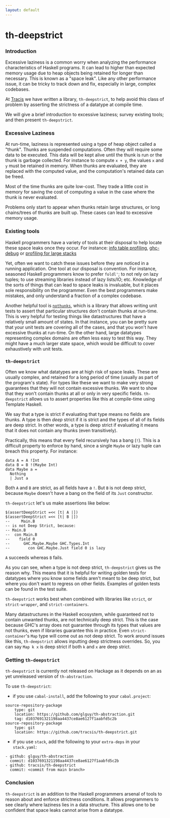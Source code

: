 ```yaml
---
layout: default
---
```


# th-deepstrict

### Introduction

Excessive laziness is a common worry when analyzing the performance characteristics of Haskell programs. 
It can lead to higher than expected memory usage due to heap objects being retained for longer than necessary.
This is known as a "space leak". 
Like any other performance issue, it can be tricky to track down and fix, especially in large, complex codebases.

At [Tracis](https://tracsis.com) we have written a library, `th-deepstrict`, to help avoid this class of problem by asserting the strictness of a datatype at compile time.

We will give a brief introduction to excessive laziness; survey existing tools; and then present `th-deepstrict`.

### Excessive Laziness

At run-time, laziness is represented using a type of heap object called a "thunk". 
Thunks are suspended computations. Often they will require some data to be executed. 
This data will be kept alive until the thunk is run or the thunk is garbage collected. 
For instance to compute `x + y`, the values `x` and `y` must be retained in memory.
When thunks are evaluated, they are replaced with the computed value, 
and the computation's retained data can be freed. 

Most of the time thunks are quite low-cost. They trade a little cost in memory for saving
the cost of computing a value in the case where the thunk is never evaluated.

Problems only start to appear when thunks retain large structures, or long chains/trees of thunks are built up.
These cases can lead to excessive memory usage.

### Existing tools
Haskell programmers have a variety of tools at their disposal to help locate these space leaks 
once they occur. For instance: 
[info table profiling](https://well-typed.com/blog/2021/01/first-look-at-hi-profiling-mode/), [ghc-debug](https://ghc.gitlab.haskell.org/ghc-debug/) or [profiling for large stacks](https://neilmitchell.blogspot.com/2015/09/detecting-space-leaks.html)

Yet, often we want to catch these issues before they are noticed in a running application.
One tool at our disposal is convention. For instance, seasoned Haskell programmers know to prefer `foldl'`; to not rely on lazy tuples; to use streaming libraries instead of lazy lists/IO; etc. Knowledge of the sorts of things that can lead to space leaks is invaluable, but it places sole responsibility on the programmer.
Even the best programmers make mistakes, and only understand a fraction of a complex codebase.

Another helpful tool is [`nothunks`](https://hackage.haskell.org/package/nothunks), which is a library that allows writing unit tests to assert that particular structures don't contain thunks at run-time. This is very helpful for testing things like datastructures that have a relatively small amount of states. 
In that instance, you can be pretty sure that your unit tests are covering all of the cases, and that you won't have excessive thunks at run-time. 
On the other hand, large datatypes representing complex domains are often less easy to test this way. They might have a much larger state space, which would be difficult to cover exhaustively with unit tests.

### `th-deepstrict`

Often we know what datatypes are at high risk of space leaks. These are usually complex, and retained for a long period of time (usually as part of the program's state).
For types like these we want to make very strong guarantees that they will not contain excessive thunks. We want to show that they won't contain thunks at all or only in very specific fields. `th-deepstrict` allows us to assert properties like this at compile-time using Template Haskell.

We say that a type is strict if evaluating that type means no fields are thunks. A type is then *deep* strict if it is strict and the types of all of its fields are deep strict.
In other words, a type is deep strict if evaluating it means that it does not contain any thunks (even transitively).

Practically, this means that every field recursively has a bang (`!`). This is a difficult property to enforce by hand, since a single `Maybe` or lazy tuple can breach this property. For instance:
```
data A = A !Int
data B = B !(Maybe Int)
data Maybe a = 
  Nothing
  | Just a
```
Both `A` and `B` are strict, as all fields have a `!`. But `B` is not deep strict, because `Maybe` doesn't have a bang on the field of its `Just` constructor.

`th-deepstrict` let's us make assertions like below:
```
$(assertDeepStrict =<< [t| A |])
$(assertDeepStrict =<< [t| B |])
--     Main.B
-- is not Deep Strict, because:
-- Main.B
--  con Main.B
--    field 0
--      GHC.Maybe.Maybe GHC.Types.Int 
--        con GHC.Maybe.Just field 0 is lazy
```
`A` succeeds whereas `B` fails. 

As you can see, when a type is not deep strict, `th-deepstrict` gives us the reason why.
This means that it is helpful for writing golden tests for datatypes where you know some fields aren't meant to be deep strict, but where you don't want to regress on other fields.
Examples of golden tests can be found in the test suite.

`th-deepstrict` works best when combined with libraries like `strict`, or `strict-wrapper`, and `strict-containers`.

Many datastructures in the Haskell ecosystem, while guaranteed not to contain unwanted thunks, are not technically deep strict.
This is the case because GHC's array does not guarantee through its types that values are not thunks, even if libraries guarantee this in practice.
Even `strict-container`'s `Map` type will come out as not deep strict. To work around issues like this, `th-deepstrict` allows inputting deep strictness overrides.
So, you can say `Map k x` is deep strict if both `k` and `x` are deep strict.

### Getting `th-deepstrict`

`th-deepstrict` is currently not released on Hackage as it depends on an as yet unreleased version of `th-abstraction`.

To use `th-deepstrict`:
- if you use `cabal-install`, add the following to your `cabal.project`:

```
source-repository-package
    type: git
    location: https://github.com/glguy/th-abstraction.git
    tag: d1037691321198aa4437ce8ae6127f1aabfd5c2b
source-repository-package
    type: git
    location: https://github.com/tracsis/th-deepstrict.git
```

- if you use `stack`, add the following to your `extra-deps` in your `stack.yaml`:

```
- github: glguy/th-abstraction
  commit: d1037691321198aa4437ce8ae6127f1aabfd5c2b
- github: tracsis/th-deepstrict
  commit: <commit from main branch>
```

### Conclusion

`th-deepstrict` is an addition to the Haskell programmers arsenal of tools to reason about and enforce strictness conditions.
It allows programmers to see clearly where laziness lies in a data structure. 
This allows one to be confident that space leaks cannot arise from a datatype.
